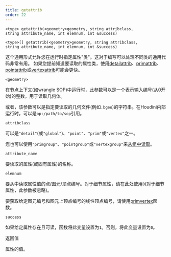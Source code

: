 ```yaml
---
title: getattrib
order: 22
---
```

`<type> getattrib(<geometry>geometry, string attribclass, string attribute_name, int elemnum, int &success)`

`<type>[] getattrib(<geometry>geometry, string attribclass, string attribute_name, int elemnum, int &success)`

这个通用形式允许您在运行时指定属性"类"。这对于编写可以处理不同类的通用代码非常有用。
如果您提前知道要读取的属性类，使用[detailattrib](./detailattrib "从几何体中读取细节属性值")、[primattrib](./primattrib "从几何体中读取图元属性值，并输出成功标志")、[pointattrib](./pointattrib "从几何体中读取点属性值并输出成功/失败标志")或[vertexattrib](./vertexattrib "从几何体中读取顶点属性值")可能会更快。

`<geometry>`

在节点上下文(如wrangle SOP)中运行时，此参数可以是一个表示输入编号(从0开始)的整数，用于读取几何体。

或者，该参数可以是指定要读取的几何文件(例如`.bgeo`)的字符串。在Houdini内部运行时，可以是`op:/path/to/sop`引用。

`attribclass`

可以是`"detail"`(或`"global"`)、`"point"`、`"prim"`或`"vertex"`之一。

您也可以使用`"primgroup"`、`"pointgroup"`或`"vertexgroup"`来[从组中读取](../groups.html "在VEX中，您可以像读取属性一样读取图元/点/顶点组的内容")。

`attribute_name`

要读取的属性(或固有属性)的名称。

`elemnum`

要从中读取属性值的点/图元/顶点编号。对于细节属性，请在此处使用`0`(对于细节属性，此参数被忽略)。

要获取给定图元编号和图元上顶点编号的线性顶点编号，请使用[primvertex](../geometry/primvertex "将图元/顶点对转换为线性顶点")函数。

`success`

如果给定属性存在且可读，函数将此变量设置为`1`。否则，将此变量设置为`0`。

返回值

属性的值。

